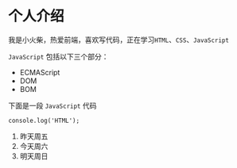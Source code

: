 # 个人介绍

我是小火柴，热爱前端，喜欢写代码，正在学习`HTML`、`CSS`、`JavaScript`


`JavaScript` 包括以下三个部分：

* ECMAScript
* DOM
* BOM

下面是一段 `JavaScript` 代码

```
console.log('HTML');
```

1. 昨天周五
2. 今天周六
3. 明天周日


